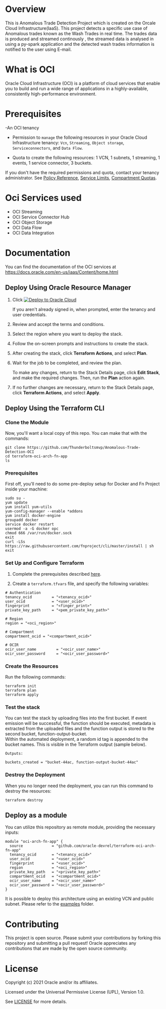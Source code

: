 # Overview
This is Anomalous Trade Detection Project which is created on the Orcale Cloud Infrastructure(IaaS). This project detects a specific use case of Anomalous trades known as the Wash Trades in real time.
The trades data is produced and streamed continously , the streamed data is analysed in using a py-spark application and the detected wash trades information is notified to the user using E-mail.

# What is OCI 
Oracle Cloud Infrastructure (OCI) is a platform of cloud services that enable you to build and run a wide range of applications in a highly-available, consistently high-performance environment.

# Prerequisites
-An OCI tenancy
- Permission to `manage` the following  resources in your Oracle Cloud Infrastructure tenancy: `Vcn`, `Streaming`, `Object storage`, `Serviceconnectors`, and `Data Flow`.

- Quota to create the following resources: 1 VCN, 1 subnets, 1 streaming, 1 events, 1 service connector, 3 buckets.

If you don't have the required permissions and quota, contact your tenancy administrator. See [Policy Reference](https://docs.cloud.oracle.com/en-us/iaas/Content/Identity/Reference/policyreference.htm), [Service Limits](https://docs.cloud.oracle.com/en-us/iaas/Content/General/Concepts/servicelimits.htm), [Compartment Quotas](https://docs.cloud.oracle.com/iaas/Content/General/Concepts/resourcequotas.htm).

# Oci Services used 
* OCI Streaming
* OCI Service Connector Hub
* OCI Object Storage
* OCI Data Flow
* OCI Data Integration

# Documentation
You can find the documentation of the OCI services at https://docs.oracle.com/en-us/iaas/Content/home.html

## Deploy Using Oracle Resource Manager

1. Click [![Deploy to Oracle Cloud](https://oci-resourcemanager-plugin.plugins.oci.oraclecloud.com/latest/deploy-to-oracle-cloud.svg)](https://cloud.oracle.com/resourcemanager/stacks/create?region=home&zipUrl=https://github.com/oracle-devrel/terraform-oci-arch-fn-app/releases/latest/download/terraform-oci-arch-fn-app-stack-latest.zip)

    If you aren't already signed in, when prompted, enter the tenancy and user credentials.

2. Review and accept the terms and conditions.

3. Select the region where you want to deploy the stack.

4. Follow the on-screen prompts and instructions to create the stack.

5. After creating the stack, click **Terraform Actions**, and select **Plan**.

6. Wait for the job to be completed, and review the plan.

    To make any changes, return to the Stack Details page, click **Edit Stack**, and make the required changes. Then, run the **Plan** action again.

7. If no further changes are necessary, return to the Stack Details page, click **Terraform Actions**, and select **Apply**.

## Deploy Using the Terraform CLI

### Clone the Module
Now, you'll want a local copy of this repo. You can make that with the commands:

    git clone https://github.com/Thunderboltsmvp/Anomalous-Trade-Detection-OCI
    cd terraform-oci-arch-fn-app
    ls

### Prerequisites
First off, you'll need to do some pre-deploy setup for Docker and Fn Project inside your machine:

```
sudo su -
yum update
yum install yum-utils
yum-config-manager --enable *addons
yum install docker-engine
groupadd docker
service docker restart
usermod -a -G docker opc
chmod 666 /var/run/docker.sock
exit
curl -LSs https://raw.githubusercontent.com/fnproject/cli/master/install | sh
exit
```
  
### Set Up and Configure Terraform

1. Complete the prerequisites described [here](https://github.com/Thunderboltsmvp/Anomalous-Trade-Detection-OCI).

2. Create a `terraform.tfvars` file, and specify the following variables:

```
# Authentication
tenancy_ocid         = "<tenancy_ocid>"
user_ocid            = "<user_ocid>"
fingerprint          = "<finger_print>"
private_key_path     = "<pem_private_key_path>"

# Region
region = "<oci_region>"

# Compartment
compartment_ocid = "<compartment_ocid>"

# OCIR
ocir_user_name         = "<ocir_user_name>"
ocir_user_password     = "<ocir_user_password>"
````

### Create the Resources
Run the following commands:

    terraform init
    terraform plan
    terraform apply

### Test the stack 

You can test the stack by uploading files into the first bucket. If event emission will be successful, the function should be executed, metadata is extracted from the uploaded files and the function output is stored to the second bucket, function-output-bucket.  
Within the automated deployment, a random id tag is appended to the bucket names. This is visible in the Terraform output (sample below).

```
Outputs:

buckets_created = "bucket-44ac, function-output-bucket-44ac"

````

### Destroy the Deployment
When you no longer need the deployment, you can run this command to destroy the resources:

    terraform destroy

## Deploy as a module
You can utilize this repository as remote module, providing the necessary inputs:

```
module "oci-arch-fn-app" {
  source             = "github.com/oracle-devrel/terraform-oci-arch-fn-app"
  tenancy_ocid       = "<tenancy_ocid>"
  user_ocid          = "<user_ocid>"
  fingerprint        = "<user_ocid>"
  region             = "<oci_region>"
  private_key_path   = "<private_key_path>"
  compartment_ocid   = "<compartment_ocid>"
  ocir_user_name     = "<ocir_user_name>"
  ocir_user_password = "<ocir_user_password>"
}
```

It is possible to deploy this architecture using an existing VCN and public subnet. Please refer to the [examples](https://github.com/oracle-devrel/terraform-oci-arch-fn-app/tree/main/examples/) folder.

# Contributing
This project is open source.  Please submit your contributions by forking this repository and submitting a pull request!  Oracle appreciates any contributions that are made by the open source community.

# License
Copyright (c) 2021 Oracle and/or its affiliates.

Licensed under the Universal Permissive License (UPL), Version 1.0.

See [LICENSE](LICENSE) for more details.
